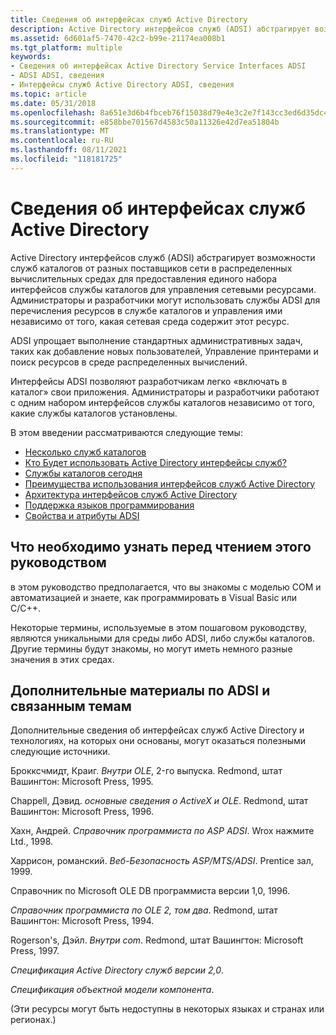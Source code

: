 ```yaml
---
title: Сведения об интерфейсах служб Active Directory
description: Active Directory интерфейсов служб (ADSI) абстрагирует возможности служб каталогов от разных поставщиков сети в распределенных вычислительных средах для предоставления единого набора интерфейсов службы каталогов для управления сетевыми ресурсами.
ms.assetid: 6d601af5-7470-42c2-b99e-21174ea008b1
ms.tgt_platform: multiple
keywords:
- Сведения об интерфейсах Active Directory Service Interfaces ADSI
- ADSI ADSI, сведения
- Интерфейсы служб Active Directory ADSI, сведения
ms.topic: article
ms.date: 05/31/2018
ms.openlocfilehash: 8a651e3d6b4fbceb76f15038d79e4e3c2e7f143cc3ed6d35dc45d3186ecd1ebc
ms.sourcegitcommit: e858bbe701567d4583c50a11326e42d7ea51804b
ms.translationtype: MT
ms.contentlocale: ru-RU
ms.lasthandoff: 08/11/2021
ms.locfileid: "118181725"
---
```

# <a name="about-active-directory-service-interfaces"></a>Сведения об интерфейсах служб Active Directory

Active Directory интерфейсов служб (ADSI) абстрагирует возможности служб каталогов от разных поставщиков сети в распределенных вычислительных средах для предоставления единого набора интерфейсов службы каталогов для управления сетевыми ресурсами. Администраторы и разработчики могут использовать службы ADSI для перечисления ресурсов в службе каталогов и управления ими независимо от того, какая сетевая среда содержит этот ресурс.

ADSI упрощает выполнение стандартных административных задач, таких как добавление новых пользователей, Управление принтерами и поиск ресурсов в среде распределенных вычислений.

Интерфейсы ADSI позволяют разработчикам легко «включать в каталог» свои приложения. Администраторы и разработчики работают с одним набором интерфейсов службы каталогов независимо от того, какие службы каталогов установлены.

В этом введении рассматриваются следующие темы:

-   [Несколько служб каталогов](multiple-directory-services.md)
-   [Кто Будет использовать Active Directory интерфейсы служб?](who-will-use-active-directory-service-interfaces.md)
-   [Службы каталогов сегодня](directory-services-today.md)
-   [Преимущества использования интерфейсов служб Active Directory](benefits-of-using-active-directory-service-interfaces.md)
-   [Архитектура интерфейсов служб Active Directory](active-directory-service-interfaces-architecture.md)
-   [Поддержка языков программирования](programming-language-support.md)
-   [Свойства и атрибуты ADSI](adsi-properties-and-attributes.md)

## <a name="what-you-should-know-before-reading-this-guide"></a>Что необходимо узнать перед чтением этого руководством

в этом руководство предполагается, что вы знакомы с моделью COM и автоматизацией и знаете, как программировать в Visual Basic или C/C++.

Некоторые термины, используемые в этом пошаговом руководству, являются уникальными для среды либо ADSI, либо службы каталогов. Другие термины будут знакомы, но могут иметь немного разные значения в этих средах.

## <a name="further-reading-about-adsi-and-related-topics"></a>Дополнительные материалы по ADSI и связанным темам

Дополнительные сведения об интерфейсах служб Active Directory и технологиях, на которых они основаны, могут оказаться полезными следующие источники.

Брокксчмидт, Краиг. *Внутри OLE*, 2-го выпуска. Redmond, штат Вашингтон: Microsoft Press, 1995.

Chappell, Дэвид. *основные сведения о ActiveX и OLE*. Redmond, штат Вашингтон: Microsoft Press, 1996.

Хахн, Андрей. *Справочник программиста по ASP ADSI*. Wrox нажмите Ltd., 1998.

Харрисон, романский. *Веб-Безопасность ASP/MTS/ADSI*. Prentice зал, 1999.

Справочник по Microsoft OLE DB программиста версии 1,0, 1996.

*Справочник программиста по OLE 2, том два*. Redmond, штат Вашингтон: Microsoft Press, 1994.

Rogerson's, Дэйл. *Внутри com*. Redmond, штат Вашингтон: Microsoft Press, 1997.

*Спецификация Active Directory служб версии 2,0*.

*Спецификация объектной модели компонента*.

(Эти ресурсы могут быть недоступны в некоторых языках и странах или регионах.)

 

 




